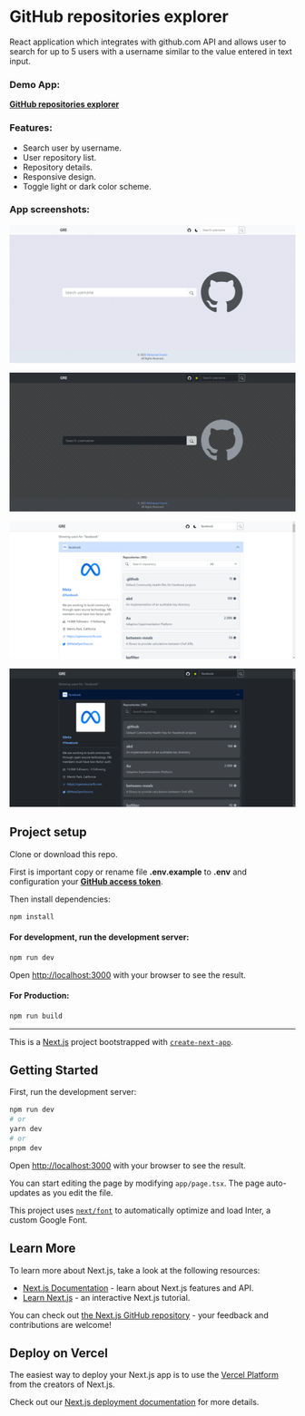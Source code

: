 	
# GitHub repositories explorer

React application which integrates with github.com API and allows user to search for up to 5 users with a username similar to the value entered in text input.
	
### Demo App:

**[GitHub repositories explorer](https://github-repositories-explorer-q.netlify.app/)**

### Features:

- Search user by username.
- User repository list.
- Repository details.
- Responsive design.
- Toggle light or dark color scheme.

### App screenshots:

![Home](https://raw.githubusercontent.com/M-Husein/github-repositories-explorer/main/img/home.png)

![Home dark](https://raw.githubusercontent.com/M-Husein/github-repositories-explorer/main/img/home_dark.png)

![Search result](https://raw.githubusercontent.com/M-Husein/github-repositories-explorer/main/img/search_result.png)

![Search result dark](https://raw.githubusercontent.com/M-Husein/github-repositories-explorer/main/img/search_result_dark.png)

## Project setup

Clone or download this repo.

First is important copy or rename file **.env.example** to **.env** and configuration your **[GitHub access token](https://docs.github.com/en/authentication/keeping-your-account-and-data-secure/managing-your-personal-access-tokens)**.

Then install dependencies:

```bash
npm install
```

#### For development, run the development server:

```bash
npm run dev
```

Open [http://localhost:3000](http://localhost:3000) with your browser to see the result.

#### For Production:

```bash
npm run build
```

<hr />

This is a [Next.js](https://nextjs.org/) project bootstrapped with [`create-next-app`](https://github.com/vercel/next.js/tree/canary/packages/create-next-app).

## Getting Started

First, run the development server:

```bash
npm run dev
# or
yarn dev
# or
pnpm dev
```

Open [http://localhost:3000](http://localhost:3000) with your browser to see the result.

You can start editing the page by modifying `app/page.tsx`. The page auto-updates as you edit the file.

This project uses [`next/font`](https://nextjs.org/docs/basic-features/font-optimization) to automatically optimize and load Inter, a custom Google Font.

## Learn More

To learn more about Next.js, take a look at the following resources:

- [Next.js Documentation](https://nextjs.org/docs) - learn about Next.js features and API.
- [Learn Next.js](https://nextjs.org/learn) - an interactive Next.js tutorial.

You can check out [the Next.js GitHub repository](https://github.com/vercel/next.js/) - your feedback and contributions are welcome!

## Deploy on Vercel

The easiest way to deploy your Next.js app is to use the [Vercel Platform](https://vercel.com/new?utm_medium=default-template&filter=next.js&utm_source=create-next-app&utm_campaign=create-next-app-readme) from the creators of Next.js.

Check out our [Next.js deployment documentation](https://nextjs.org/docs/deployment) for more details.
